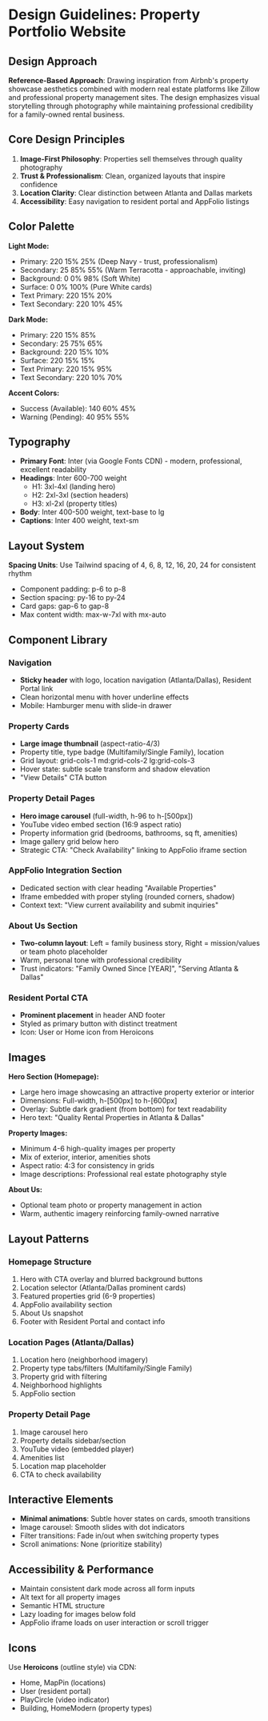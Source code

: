 # Design Guidelines: Property Portfolio Website

## Design Approach
**Reference-Based Approach**: Drawing inspiration from Airbnb's property showcase aesthetics combined with modern real estate platforms like Zillow and professional property management sites. The design emphasizes visual storytelling through photography while maintaining professional credibility for a family-owned rental business.

## Core Design Principles
1. **Image-First Philosophy**: Properties sell themselves through quality photography
2. **Trust & Professionalism**: Clean, organized layouts that inspire confidence
3. **Location Clarity**: Clear distinction between Atlanta and Dallas markets
4. **Accessibility**: Easy navigation to resident portal and AppFolio listings

## Color Palette

**Light Mode:**
- Primary: 220 15% 25% (Deep Navy - trust, professionalism)
- Secondary: 25 85% 55% (Warm Terracotta - approachable, inviting)
- Background: 0 0% 98% (Soft White)
- Surface: 0 0% 100% (Pure White cards)
- Text Primary: 220 15% 20%
- Text Secondary: 220 10% 45%

**Dark Mode:**
- Primary: 220 15% 85%
- Secondary: 25 75% 65%
- Background: 220 15% 10%
- Surface: 220 15% 15%
- Text Primary: 220 15% 95%
- Text Secondary: 220 10% 70%

**Accent Colors:**
- Success (Available): 140 60% 45%
- Warning (Pending): 40 95% 55%

## Typography
- **Primary Font**: Inter (via Google Fonts CDN) - modern, professional, excellent readability
- **Headings**: Inter 600-700 weight
  - H1: 3xl-4xl (landing hero)
  - H2: 2xl-3xl (section headers)
  - H3: xl-2xl (property titles)
- **Body**: Inter 400-500 weight, text-base to lg
- **Captions**: Inter 400 weight, text-sm

## Layout System
**Spacing Units**: Use Tailwind spacing of 4, 6, 8, 12, 16, 20, 24 for consistent rhythm
- Component padding: p-6 to p-8
- Section spacing: py-16 to py-24
- Card gaps: gap-6 to gap-8
- Max content width: max-w-7xl with mx-auto

## Component Library

### Navigation
- **Sticky header** with logo, location navigation (Atlanta/Dallas), Resident Portal link
- Clean horizontal menu with hover underline effects
- Mobile: Hamburger menu with slide-in drawer

### Property Cards
- **Large image thumbnail** (aspect-ratio-4/3)
- Property title, type badge (Multifamily/Single Family), location
- Grid layout: grid-cols-1 md:grid-cols-2 lg:grid-cols-3
- Hover state: subtle scale transform and shadow elevation
- "View Details" CTA button

### Property Detail Pages
- **Hero image carousel** (full-width, h-96 to h-[500px])
- YouTube video embed section (16:9 aspect ratio)
- Property information grid (bedrooms, bathrooms, sq ft, amenities)
- Image gallery grid below hero
- Strategic CTA: "Check Availability" linking to AppFolio iframe section

### AppFolio Integration Section
- Dedicated section with clear heading "Available Properties"
- Iframe embedded with proper styling (rounded corners, shadow)
- Context text: "View current availability and submit inquiries"

### About Us Section
- **Two-column layout**: Left = family business story, Right = mission/values or team photo placeholder
- Warm, personal tone with professional credibility
- Trust indicators: "Family Owned Since [YEAR]", "Serving Atlanta & Dallas"

### Resident Portal CTA
- **Prominent placement** in header AND footer
- Styled as primary button with distinct treatment
- Icon: User or Home icon from Heroicons

## Images

**Hero Section (Homepage):**
- Large hero image showcasing an attractive property exterior or interior
- Dimensions: Full-width, h-[500px] to h-[600px]
- Overlay: Subtle dark gradient (from bottom) for text readability
- Hero text: "Quality Rental Properties in Atlanta & Dallas"

**Property Images:**
- Minimum 4-6 high-quality images per property
- Mix of exterior, interior, amenities shots
- Aspect ratio: 4:3 for consistency in grids
- Image descriptions: Professional real estate photography style

**About Us:**
- Optional team photo or property management in action
- Warm, authentic imagery reinforcing family-owned narrative

## Layout Patterns

### Homepage Structure
1. Hero with CTA overlay and blurred background buttons
2. Location selector (Atlanta/Dallas prominent cards)
3. Featured properties grid (6-9 properties)
4. AppFolio availability section
5. About Us snapshot
6. Footer with Resident Portal and contact info

### Location Pages (Atlanta/Dallas)
1. Location hero (neighborhood imagery)
2. Property type tabs/filters (Multifamily/Single Family)
3. Property grid with filtering
4. Neighborhood highlights
5. AppFolio section

### Property Detail Page
1. Image carousel hero
2. Property details sidebar/section
3. YouTube video (embedded player)
4. Amenities list
5. Location map placeholder
6. CTA to check availability

## Interactive Elements
- **Minimal animations**: Subtle hover states on cards, smooth transitions
- Image carousel: Smooth slides with dot indicators
- Filter transitions: Fade in/out when switching property types
- Scroll animations: None (prioritize stability)

## Accessibility & Performance
- Maintain consistent dark mode across all form inputs
- Alt text for all property images
- Semantic HTML structure
- Lazy loading for images below fold
- AppFolio iframe loads on user interaction or scroll trigger

## Icons
Use **Heroicons** (outline style) via CDN:
- Home, MapPin (locations)
- User (resident portal)
- PlayCircle (video indicator)
- Building, HomeModern (property types)